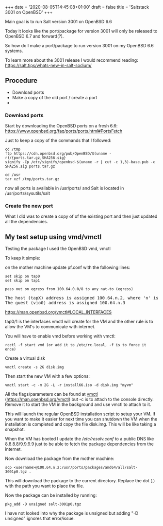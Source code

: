 +++
date = '2020-08-05T14:45:08+01:00'
draft = false
title = 'Saltstack 3001 on OpenBSD'
+++
<!-- wp:paragraph -->
<p>Main goal is to run Salt version 3001 on OpenBSD 6.6</p>
<!-- /wp:paragraph -->

<!-- wp:paragraph -->
<p>Today it looks like the port/package for version 3001 will only be released to OpenBSD 6.7 and forward(?).</p>
<!-- /wp:paragraph -->

<!-- wp:paragraph -->
<p>So how do I make a port/package to run version 3001 on my OpenBSD 6.6 systems.</p>
<!-- /wp:paragraph -->

<!-- wp:paragraph -->
<p>To learn more about the 3001 release I would recommend reading: <a href="https://salt.tips/whats-new-in-salt-sodium/">https://salt.tips/whats-new-in-salt-sodium/</a></p>
<!-- /wp:paragraph -->

<!-- wp:heading -->
<h2>Procedure</h2>
<!-- /wp:heading -->

<!-- wp:list -->
<ul><li>Download ports</li><li>Make a copy of the old port / create a port</li><li></li></ul>
<!-- /wp:list -->

<!-- wp:heading {"level":3} -->
<h3>Download ports</h3>
<!-- /wp:heading -->

<!-- wp:paragraph -->
<p>Start by downloading the OpenBSD ports on a fresh 6.6: <a href="https://www.openbsd.org/faq/ports/ports.html#PortsFetch">https://www.openbsd.org/faq/ports/ports.html#PortsFetch</a></p>
<!-- /wp:paragraph -->

<!-- wp:paragraph -->
<p>Just to keep a copy of the commands that I followed:</p>
<!-- /wp:paragraph -->

<!-- wp:code -->
<pre class="wp-block-code"><code>cd /tmp
ftp https://cdn.openbsd.org/pub/OpenBSD/$(uname -r)/{ports.tar.gz,SHA256.sig}
signify -Cp /etc/signify/openbsd-$(uname -r | cut -c 1,3)-base.pub -x SHA256.sig ports.tar.gz

cd /usr
tar xzf /tmp/ports.tar.gz</code></pre>
<!-- /wp:code -->

<!-- wp:paragraph -->
<p>now all ports is available in /usr/ports/ and Salt is located in /usr/ports/sysutils/salt</p>
<!-- /wp:paragraph -->

<!-- wp:heading {"level":3} -->
<h3>Create the new port</h3>
<!-- /wp:heading -->

<!-- wp:paragraph -->
<p>What I did was to create a copy of of the existing port and then just updated all the dependencies.</p>
<!-- /wp:paragraph -->

<!-- wp:heading -->
<h2>My test setup using vmd/vmctl</h2>
<!-- /wp:heading -->

<!-- wp:paragraph -->
<p>Testing the package I used the OpenBSD vmd, vmctl</p>
<!-- /wp:paragraph -->

<!-- wp:paragraph -->
<p>To keep it simple:</p>
<!-- /wp:paragraph -->

<!-- wp:paragraph -->
<p>on the mother machine update pf.conf with the following lines:</p>
<!-- /wp:paragraph -->

<!-- wp:code -->
<pre class="wp-block-code"><code>set skip on tap0
set skip on tap1

pass out on egress from 100.64.0.0/8 to any nat-to (egress)</code></pre>
<!-- /wp:code -->

<!-- wp:preformatted -->
<pre class="wp-block-preformatted">The host (tapX) address is assigned 100.64.n.2, where 'n' is the numeric VM ID visible in the 'vmctl status' command
The guest (vio0) address is assigned 100.64.n.3</pre>
<!-- /wp:preformatted -->

<!-- wp:paragraph {"fontSize":"small"} -->
<p class="has-small-font-size"><a href="https://man.openbsd.org/vmctl#LOCAL_INTERFACES">https://man.openbsd.org/vmctl#LOCAL_INTERFACES</a></p>
<!-- /wp:paragraph -->

<!-- wp:paragraph -->
<p>tap0/1 is the interfaces vmctl will create for the VM and the other rule is to allow the VM's to communicate with internet.</p>
<!-- /wp:paragraph -->

<!-- wp:paragraph -->
<p>You will have to enable vmd before working with vmctl:</p>
<!-- /wp:paragraph -->

<!-- wp:code -->
<pre class="wp-block-code"><code>rcctl -f start vmd (or add it to /etc/rc.local, -f is to force it once)</code></pre>
<!-- /wp:code -->

<!-- wp:paragraph -->
<p>Create a virtual disk</p>
<!-- /wp:paragraph -->

<!-- wp:code -->
<pre class="wp-block-code"><code>vmctl create -s 2G disk.img</code></pre>
<!-- /wp:code -->

<!-- wp:paragraph -->
<p>Then start the new VM with a few options:</p>
<!-- /wp:paragraph -->

<!-- wp:code -->
<pre class="wp-block-code"><code>vmctl start -c -m 2G -L -r install66.iso -d disk.img "myvm"</code></pre>
<!-- /wp:code -->

<!-- wp:paragraph -->
<p>All the flags/parameters can be found at <a href="https://man.openbsd.org/vmctl">vmctl</a> (<a href="https://man.openbsd.org/vmctl">https://man.openbsd.org/vmctl</a>) but -c is to attach to the console directly. Remove it to start the VM in the background and use vmctl to attach to it.</p>
<!-- /wp:paragraph -->

<!-- wp:paragraph -->
<p>This will launch the regular OpenBSD installation script to setup your VM. If you want to make it easier for next time you can shutdown the VM when the installation is completed and copy the file disk.img. This will be like taking a snapshot.</p>
<!-- /wp:paragraph -->

<!-- wp:paragraph -->
<p>When the VM has booted I update the <em>/etc/resolv.conf</em> to a public DNS like 8.8.8.8/9.9.9.9 just to be able to fetch the package dependencies from the internet.</p>
<!-- /wp:paragraph -->

<!-- wp:paragraph -->
<p>Now download the package from the mother machine:</p>
<!-- /wp:paragraph -->

<!-- wp:code -->
<pre class="wp-block-code"><code>scp &lt;username>@100.64.n.2:/usr/ports/packages/amd64/all/salt-3001p0.tgz .</code></pre>
<!-- /wp:code -->

<!-- wp:paragraph -->
<p>This will download the package to the current directory. Replace the dot (.) with the path you want to place the file.</p>
<!-- /wp:paragraph -->

<!-- wp:paragraph -->
<p>Now the package can be installed by running:</p>
<!-- /wp:paragraph -->

<!-- wp:code -->
<pre class="wp-block-code"><code>pkg_add -D unsigned salt-3001p0.tgz</code></pre>
<!-- /wp:code -->

<!-- wp:paragraph -->
<p>I have not looked into why the package is unsigned but adding "-D unsigned" ignores that error/issue.</p>
<!-- /wp:paragraph -->

